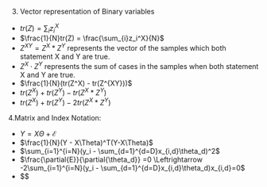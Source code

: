 3. Vector representation of Binary variables
* $tr(Z) = \sum_{i}z_i^X$
* $\frac{1}{N}tr(Z) = \frac{\sum_{i}z_i^X}{N}$
* $Z^{XY}=Z^X*Z^Y$ represents the vector of the samples which both statement X and Y are true.
* $Z^X \cdot Z^Y$ represents the sum of cases in the samples when both statement X and Y are true.
* $\frac{1}{N}(tr(Z^X) - tr(Z^{XY}))$
* $tr(Z^X)+tr(Z^Y)-tr(Z^X * Z^Y)$
* $tr(Z^X)+tr(Z^Y)-2tr(Z^X * Z^Y)$

4.Matrix and Index Notation:
* $Y = X\Theta +\mathcal{E}$
* $\frac{1}{N}(Y - X\Theta)^T(Y-X\Theta)$
* $\sum_{i=1}^{i=N}(y_i - \sum_{d=1}^{d=D}x_{i,d}\theta_d)^2$
* $\frac{\partial{E}}{\partial{\theta_d}} =0 \Leftrightarrow -2\sum_{i=1}^{i=N}(y_i - \sum_{d=1}^{d=D}x_{i,d}\theta_d)x_{i,d}=0$
* $\$